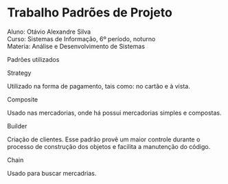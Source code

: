 # Trabalho Padrões de Projeto

Aluno: Otávio Alexandre Silva<br>
Curso: Sistemas de Informação, 6º período, noturno<br>
Materia: Análise e Desenvolvimento de Sistemas<br>

Padrões utilizados

Strategy

Utilizado na forma de pagamento, tais como: no cartão e  à vista.

Composite

Usado nas mercadorias, onde há possui mercadorias simples e compostas. 

Builder

Criação de clientes. Esse padrão provê um maior controle durante o processo de construção dos objetos e facilita a manutenção do código.

Chain

Usado para buscar mercadrias.
